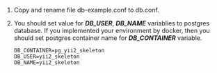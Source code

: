 
1. Copy and rename file db-example.conf to db.conf.
2. You should set value for ***DB_USER***, ***DB_NAME*** variablies to postgres database. If you implemented your environment by docker, then you should set postgres container name for ***DB_CONTAINER*** variable.

   ```
   DB_CONTAINER=pg_yii2_skeleton
   DB_USER=yii2_skeleton
   DB_NAME=yii2_skeleton
   ```
